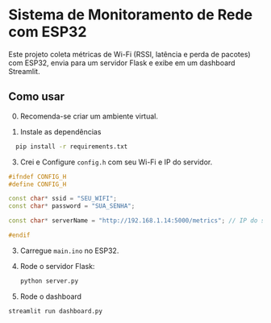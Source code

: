 # Sistema de Monitoramento de Rede com ESP32

Este projeto coleta métricas de Wi-Fi (RSSI, latência e perda de pacotes) com ESP32, envia para um servidor Flask e exibe em um dashboard Streamlit.

## Como usar

0. Recomenda-se criar um ambiente virtual.

1. Instale as dependências
 ```bash
   pip install -r requirements.txt
 ```

3. Crei e Configure `config.h` com seu Wi-Fi e IP do servidor.

```c++
#ifndef CONFIG_H
#define CONFIG_H

const char* ssid = "SEU_WIFI";
const char* password = "SUA_SENHA";

const char* serverName = "http://192.168.1.14:5000/metrics"; // IP do servidor Flask

#endif
```


3. Carregue `main.ino` no ESP32.
4. Rode o servidor Flask:
   ```bash
   python server.py
   ```

5. Rode o dashboard
  ```bash
  streamlit run dashboard.py
   ```

